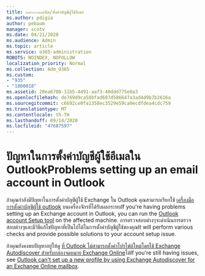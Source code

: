 ```yaml
---
title: ๑๘๐๐๐๑๘เพิ่ม/ตั้งค่าบัญชีผู้ใช้อีเมล
ms.author: pdigia
author: pebaum
manager: scotv
ms.date: 04/21/2020
ms.audience: Admin
ms.topic: article
ms.service: o365-administration
ROBOTS: NOINDEX, NOFOLLOW
localization_priority: Normal
ms.collection: Adm_O365
ms.custom:
- "935"
- "1800018"
ms.assetid: 20ea6700-31b5-4491-aaf3-40ddd775e8a3
ms.openlocfilehash: de769d9ca58bfad687d586647a3ad4d9b7b2616a
ms.sourcegitcommit: c6692ce0fa1358ec3529e59ca0ecdfdea4cdc759
ms.translationtype: MT
ms.contentlocale: th-TH
ms.lasthandoff: 09/14/2020
ms.locfileid: "47687597"
---
```

# <a name="problems-setting-up-an-email-account-in-outlook"></a><span data-ttu-id="1f3f3-102">ปัญหาในการตั้งค่าบัญชีผู้ใช้อีเมลใน Outlook</span><span class="sxs-lookup"><span data-stu-id="1f3f3-102">Problems setting up an email account in Outlook</span></span>

<span data-ttu-id="1f3f3-103">ถ้าคุณกำลังมีปัญหาในการตั้งค่าบัญชีผู้ใช้ Exchange ใน Outlook คุณสามารถเรียกใช้ [เครื่องมือการตั้งค่าบัญชีผู้ใช้ outlook](https://aka.ms/SaRA-OutlookSetupProfile) บนเครื่องจักรที่ได้รับผลกระทบ</span><span class="sxs-lookup"><span data-stu-id="1f3f3-103">If you're having problems setting up an Exchange account in Outlook, you can run the [Outlook account Setup tool](https://aka.ms/SaRA-OutlookSetupProfile) on the affected machine.</span></span> <span data-ttu-id="1f3f3-104">การตรวจสอบต่างๆจะดำเนินการตรวจสอบต่างๆและมีวิธีแก้ไขปัญหาที่เป็นไปได้ในการตั้งค่าบัญชีผู้ใช้ของคุณ</span><span class="sxs-lookup"><span data-stu-id="1f3f3-104">It will perform various checks and provide possible solutions to your account setup issue.</span></span>
  
<span data-ttu-id="1f3f3-105">ถ้าคุณยังคงพบปัญหาอยู่ให้ดู [ที่ Outlook ไม่สามารถตั้งค่าโปรไฟล์ใหม่โดยใช้ Exchange Autodiscover สำหรับกล่องจดหมาย Exchange Online](https://docs.microsoft.com/exchange/troubleshoot/outlook-profiles/cannot-set-up-profile-autodiscover)ได้</span><span class="sxs-lookup"><span data-stu-id="1f3f3-105">If you're still having issues, see [Outlook can't set up a new profile by using Exchange Autodiscover for an Exchange Online mailbox](https://docs.microsoft.com/exchange/troubleshoot/outlook-profiles/cannot-set-up-profile-autodiscover).</span></span>
  
